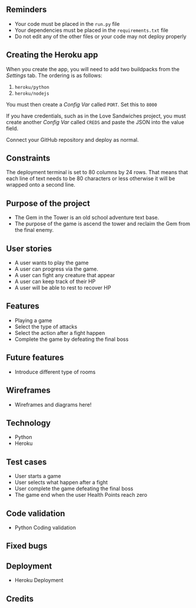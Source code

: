 ## Reminders

* Your code must be placed in the `run.py` file
* Your dependencies must be placed in the `requirements.txt` file
* Do not edit any of the other files or your code may not deploy properly

## Creating the Heroku app

When you create the app, you will need to add two buildpacks from the _Settings_ tab. The ordering is as follows:

1. `heroku/python`
2. `heroku/nodejs`

You must then create a _Config Var_ called `PORT`. Set this to `8000`

If you have credentials, such as in the Love Sandwiches project, you must create another _Config Var_ called `CREDS` and paste the JSON into the value field.

Connect your GitHub repository and deploy as normal.

## Constraints

The deployment terminal is set to 80 columns by 24 rows. That means that each line of text needs to be 80 characters or less otherwise it will be wrapped onto a second line.

## Purpose of the project
* The Gem in the Tower is an old school adventure text base. 
* The purpose of the game is ascend the tower and reclaim the Gem from the final enemy.
## User stories
* A user wants to play the game 
* A user can progress via the game.
* A user can fight any creature that appear
* A user can keep track of their HP 
* A user will be able to rest to recover HP
## Features
* Playing a game 
* Select the type of attacks 
* Select the action after a fight happen
* Complete the game by defeating the final boss
## Future features
* Introduce different type of rooms 
## Wireframes
* Wireframes and diagrams here!
## Technology
* Python 
* Heroku 
## Test cases
* User starts a game
* User selects what happen after a fight
* User complete the game defeating the final boss
* The game end when the user Health Points reach zero

## Code validation
* Python Coding validation
## Fixed bugs
## Deployment
* Heroku Deployment 
## Credits